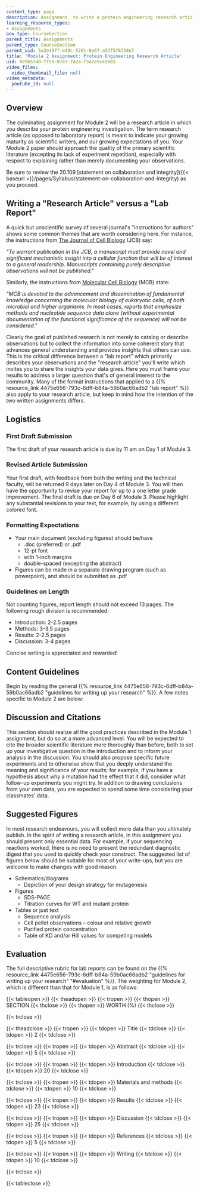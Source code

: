 ```yaml
---
content_type: page
description: Assignment  to write a protein engineering research article.
learning_resource_types:
- Assignments
ocw_type: CourseSection
parent_title: Assignments
parent_type: CourseSection
parent_uid: 5a2e497f-e49c-5201-6e67-a52f578758e7
title: 'Module 2 Assignment: Protein Engineering Research Article'
uid: 0e9b5740-ff56-87e3-742a-f3a2e5ce3883
video_files:
  video_thumbnail_file: null
video_metadata:
  youtube_id: null
---
```


Overview
--------

The culminating assignment for Module 2 will be a research article in which you describe your protein engineering investigation. The term research article (as opposed to laboratory report) is meant to indicate your growing maturity as scientific writers, and our growing expectations of you. Your Module 2 paper should approach the quality of the primary scientific literature (excepting its lack of experiment repetition), especially with respect to explaining rather than merely documenting your observations.

Be sure to review the 20.109 [statement on collaboration and integrity]({{< baseurl >}}/pages/Syllabus/statement-on-collaboration-and-integrity) as you proceed.

Writing a "Research Article" versus a "Lab Report"
--------------------------------------------------

A quick but unscientific survey of several journal's "instructions for authors" shows some common themes that are worth considering here. For instance, the instructions from [The Journal of Cell Biology](http://jcb.rupress.org/site/misc/ifora.xhtml#Manuscript_organization) (JCB) say:

_"To warrant publication in the JCB, a manuscript must provide novel and significant mechanistic insight into a cellular function that will be of interest to a general readership. Manuscripts containing purely descriptive observations will not be published."_

Similarly, the instructions from [Molecular Cell Biology](http://mcb.asm.org/cgi/content/full/28/1/1) (MCB) state:

_"MCB is devoted to the advancement and dissemination of fundamental knowledge concerning the molecular biology of eukaryotic cells, of both microbial and higher organisms. In most cases, reports that emphasize methods and nucleotide sequence data alone (without experimental documentation of the functional significance of the sequence) will not be considered."_

Clearly the goal of published research is not merely to catalog or describe observations but to collect the information into some coherent story that advances general understanding and provides insights that others can use. This is the critical difference between a "lab report" which primarily describes your observations and the "research article" you'll write which invites you to share the insights your data gives. Here you must frame your results to address a larger question that's of general interest to the community. Many of the format instructions that applied to a {{% resource_link 4475e656-793c-6dff-b84a-59b0ac66adb2 "lab report" %}} also apply to your research article, but keep in mind how the intention of the two written assignments differs.

Logistics
---------

### First Draft Submission

The first draft of your research article is due by 11 am on Day 1 of Module 3.

### Revised Article Submission

Your first draft, with feedback from both the writing and the technical faculty, will be returned 9 days later on Day 4 of Module 3. You will then have the opportunity to revise your report for up to a one letter grade improvement. The final draft is due on Day 6 of Module 3. Please highlight any substantial revisions to your text, for example, by using a different colored font.

### Formatting Expectations

*   Your main document (excluding figures) should be/have
    *   .doc (preferred) or .pdf
    *   12-pt font
    *   with 1-inch margins
    *   double-spaced (excepting the abstract)
*   Figures can be made in a separate drawing program (such as powerpoint), and should be submitted as .pdf

### Guidelines on Length

Not counting figures, report length should not exceed 13 pages. The following rough division is recommended:

*   Introduction: 2-2.5 pages
*   Methods: 3-3.5 pages
*   Results: 2-2.5 pages
*   Discussion: 3-4 pages

Concise writing is appreciated and rewarded!

Content Guidelines
------------------

Begin by reading the general {{% resource_link 4475e656-793c-6dff-b84a-59b0ac66adb2 "guidelines for writing up your research" %}}. A few notes specific to Module 2 are below:

Discussion and Citations
------------------------

This section should realize all the good practices described in the Module 1 assignment, but do so at a more advanced level. You will be expected to cite the broader scientific literature more thoroughly than before, both to set up your investigative question in the introduction and to inform your analysis in the discussion. You should also propose specific future experiments and to otherwise show that you deeply understand the meaning and significance of your results; for example, if you have a hypothesis about why a mutation had the effect that it did, consider what follow-up experiments you might try. In addition to drawing conclusions from your own data, you are expected to spend some time considering your classmates’ data.

Suggested Figures
-----------------

In most research endeavours, you will collect more data than you ultimately publish. In the spirit of writing a research article, in this assignment you should present only essential data. For example, if your sequencing reactions worked, there is no need to present the redundant diagnostic digest that you used to quickly check your construct. The suggested list of figures below should be suitable for most of your write-ups, but you are welcome to make changes with good reason.

*   Schematics/diagrams
    *   Depiction of your design strategy for mutagenesis
*   Figures
    *   SDS-PAGE
    *   Titration curves for WT and mutant protein
*   Tables or just text
    *   Sequence analysis
    *   Cell pellet observations – colour and relative growth
    *   Purified protein concentration
    *   Table of KD and/or Hill values for competing models

Evaluation
----------

The full descriptive rubric for lab reports can be found on the {{% resource_link 4475e656-793c-6dff-b84a-59b0ac66adb2 "guidelines for writing up your research" "#evaluation" %}}. The weighting for Module 2, which is different than that for Module 1, is as follows:

{{< tableopen >}}
{{< theadopen >}}
{{< tropen >}}
{{< thopen >}}
SECTION
{{< thclose >}}
{{< thopen >}}
WORTH (%)
{{< thclose >}}

{{< trclose >}}

{{< theadclose >}}
{{< tropen >}}
{{< tdopen >}}
Title
{{< tdclose >}}
{{< tdopen >}}
2
{{< tdclose >}}

{{< trclose >}}
{{< tropen >}}
{{< tdopen >}}
Abstract
{{< tdclose >}}
{{< tdopen >}}
5
{{< tdclose >}}

{{< trclose >}}
{{< tropen >}}
{{< tdopen >}}
Introduction
{{< tdclose >}}
{{< tdopen >}}
20
{{< tdclose >}}

{{< trclose >}}
{{< tropen >}}
{{< tdopen >}}
Materials and methods
{{< tdclose >}}
{{< tdopen >}}
10
{{< tdclose >}}

{{< trclose >}}
{{< tropen >}}
{{< tdopen >}}
Results
{{< tdclose >}}
{{< tdopen >}}
23
{{< tdclose >}}

{{< trclose >}}
{{< tropen >}}
{{< tdopen >}}
Discussion
{{< tdclose >}}
{{< tdopen >}}
25
{{< tdclose >}}

{{< trclose >}}
{{< tropen >}}
{{< tdopen >}}
References
{{< tdclose >}}
{{< tdopen >}}
5
{{< tdclose >}}

{{< trclose >}}
{{< tropen >}}
{{< tdopen >}}
Writing
{{< tdclose >}}
{{< tdopen >}}
10
{{< tdclose >}}

{{< trclose >}}

{{< tableclose >}}